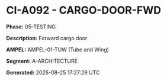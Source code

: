 # CI-A092 - CARGO-DOOR-FWD

**Phase:** 05-TESTING

**Description:** Forward cargo door

**AMPEL:** AMPEL-01-TUW (Tube and Wing)

**Segment:** A-ARCHITECTURE

**Generated:** 2025-08-25 17:27:29 UTC
